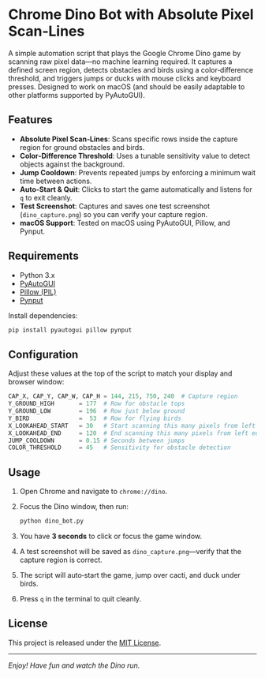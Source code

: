 # Chrome Dino Bot with Absolute Pixel Scan‑Lines

A simple automation script that plays the Google Chrome Dino game by scanning raw pixel data—no machine learning required. It captures a defined screen region, detects obstacles and birds using a color‑difference threshold, and triggers jumps or ducks with mouse clicks and keyboard presses. Designed to work on macOS (and should be easily adaptable to other platforms supported by PyAutoGUI).

## Features

* **Absolute Pixel Scan‑Lines**: Scans specific rows inside the capture region for ground obstacles and birds.
* **Color‑Difference Threshold**: Uses a tunable sensitivity value to detect objects against the background.
* **Jump Cooldown**: Prevents repeated jumps by enforcing a minimum wait time between actions.
* **Auto‑Start & Quit**: Clicks to start the game automatically and listens for `q` to exit cleanly.
* **Test Screenshot**: Captures and saves one test screenshot (`dino_capture.png`) so you can verify your capture region.
* **macOS Support**: Tested on macOS using PyAutoGUI, Pillow, and Pynput.

## Requirements

* Python 3.x
* [PyAutoGUI](https://github.com/asweigart/pyautogui)
* [Pillow (PIL)](https://python-pillow.org/)
* [Pynput](https://pynput.readthedocs.io/)

Install dependencies:

```bash
pip install pyautogui pillow pynput
```

## Configuration

Adjust these values at the top of the script to match your display and browser window:

```python
CAP_X, CAP_Y, CAP_W, CAP_H = 144, 215, 750, 240  # Capture region
Y_GROUND_HIGH       = 177  # Row for obstacle tops
Y_GROUND_LOW        = 196  # Row just below ground
Y_BIRD              =  53  # Row for flying birds
X_LOOKAHEAD_START   = 30   # Start scanning this many pixels from left edge
X_LOOKAHEAD_END     = 120  # End scanning this many pixels from left edge
JUMP_COOLDOWN       = 0.15 # Seconds between jumps
COLOR_THRESHOLD     = 45   # Sensitivity for obstacle detection
```

## Usage

1. Open Chrome and navigate to `chrome://dino`.

2. Focus the Dino window, then run:

   ```bash
   python dino_bot.py
   ```

3. You have **3 seconds** to click or focus the game window.

4. A test screenshot will be saved as `dino_capture.png`—verify that the capture region is correct.

5. The script will auto‑start the game, jump over cacti, and duck under birds.

6. Press `q` in the terminal to quit cleanly.

## License

This project is released under the [MIT License](LICENSE).

---

*Enjoy! Have fun and watch the Dino run.*
